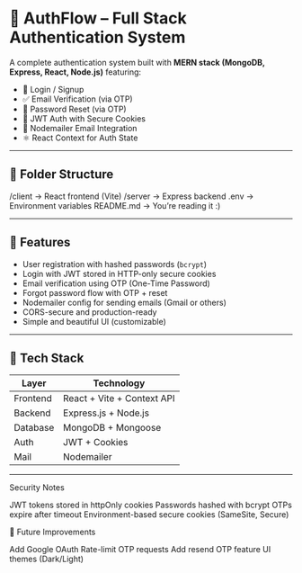 # 🔐 AuthFlow – Full Stack Authentication System

A complete authentication system built with **MERN stack (MongoDB, Express, React, Node.js)** featuring:

- 🔑 Login / Signup
- ✅ Email Verification (via OTP)
- 🔄 Password Reset (via OTP)
- 🍪 JWT Auth with Secure Cookies
- 📧 Nodemailer Email Integration
- ⚛️ React Context for Auth State

---

## 📁 Folder Structure

/client → React frontend (Vite)
/server → Express backend
.env → Environment variables
README.md → You’re reading it :)


---

## 🚀 Features

- User registration with hashed passwords (`bcrypt`)
- Login with JWT stored in HTTP-only secure cookies
- Email verification using OTP (One-Time Password)
- Forgot password flow with OTP + reset
- Nodemailer config for sending emails (Gmail or others)
- CORS-secure and production-ready
- Simple and beautiful UI (customizable)

---

## 🔧 Tech Stack

| Layer     | Technology                     |
|-----------|--------------------------------|
| Frontend | React + Vite + Context API      |
| Backend  | Express.js + Node.js            |
| Database | MongoDB + Mongoose              |
| Auth     | JWT + Cookies                   |
| Mail     | Nodemailer                      |

---

Security Notes

JWT tokens stored in httpOnly cookies
Passwords hashed with bcrypt
OTPs expire after timeout
Environment-based secure cookies (SameSite, Secure)

🧪 Future Improvements

Add Google OAuth
Rate-limit OTP requests
Add resend OTP feature
UI themes (Dark/Light)

